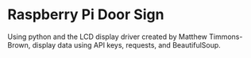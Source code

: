 # Raspberry Pi Door Sign
Using python and the LCD display driver created by Matthew Timmons-Brown, display data using API keys, requests, and BeautifulSoup.
